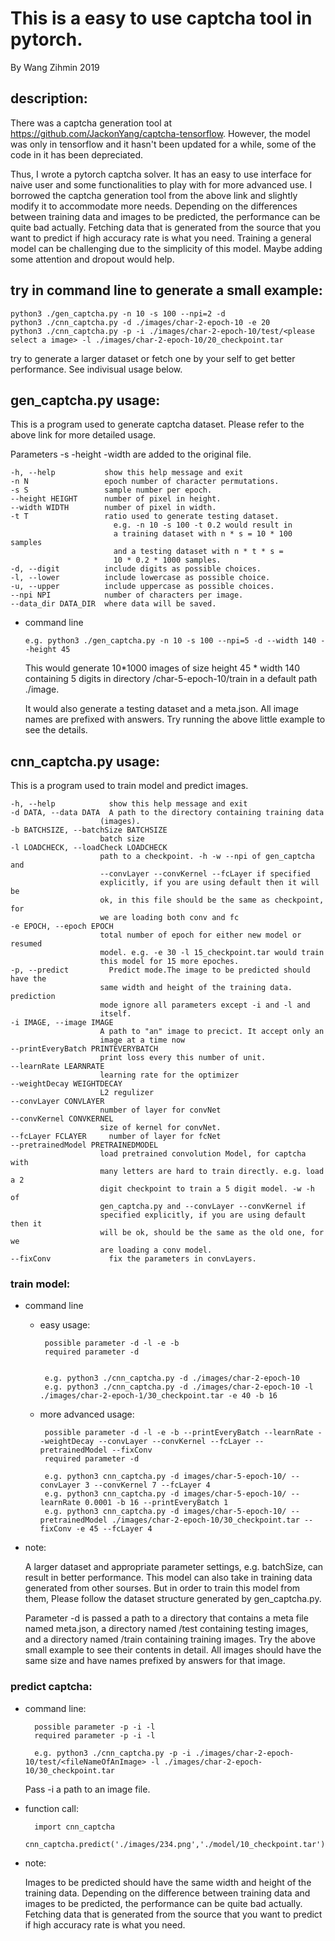 # This is a easy to use captcha tool in pytorch.
By Wang Zihmin 2019

## description:

There was a captcha generation tool at https://github.com/JackonYang/captcha-tensorflow. However, the model was only in tensorflow and it hasn't been updated for a while, some of the code in it has been depreciated.

Thus, I wrote a pytorch captcha solver. It has an easy to use interface for naive user and some functionalities to play with for more advanced use. I borrowed the captcha generation tool from the above link and slightly modify it to accommodate more needs. Depending on the differences between training data and images to be predicted, the performance can be quite bad actually. Fetching data that is generated from the source that you want to predict if high accuracy rate is what you need. Training a general model can be challenging due to the simplicity of this model. Maybe adding some attention and dropout would help.

## try in command line to generate a small example:

    python3 ./gen_captcha.py -n 10 -s 100 --npi=2 -d
    python3 ./cnn_captcha.py -d ./images/char-2-epoch-10 -e 20
    python3 ./cnn_captcha.py -p -i ./images/char-2-epoch-10/test/<please select a image> -l ./images/char-2-epoch-10/20_checkpoint.tar

try to generate a larger dataset or fetch one by your self to get better performance. See indivisual usage below.

## gen_captcha.py usage:

This is a program used to generate captcha dataset. Please refer to the above link for more detailed usage.
  
Parameters -s -height -width are added to the original file. 
  

    -h, --help           show this help message and exit
    -n N                 epoch number of character permutations.
    -s S                 sample number per epoch.
    --height HEIGHT      number of pixel in height.
    --width WIDTH        number of pixel in width.
    -t T                 ratio used to generate testing dataset.
                           e.g. -n 10 -s 100 -t 0.2 would result in 
                           a training dataset with n * s = 10 * 100 samples 
                           and a testing dataset with n * t * s = 
                           10 * 0.2 * 1000 samples.
    -d, --digit          include digits as possible choices.
    -l, --lower          include lowercase as possible choice.
    -u, --upper          include uppercase as possible choices.
    --npi NPI            number of characters per image.
    --data_dir DATA_DIR  where data will be saved.

  * command line
  

        
        e.g. python3 ./gen_captcha.py -n 10 -s 100 --npi=5 -d --width 140 --height 45 
    This would generate 10*1000 images of size height 45 * width 140 containing 5 digits in directory /char-5-epoch-10/train in a default path ./image. 
    
    It would also generate a testing dataset and a meta.json. All image names are prefixed with answers. Try running the above little example to see the details. 
        

## cnn_captcha.py usage: 
This is a program used to train model and predict images.

    -h, --help            show this help message and exit
    -d DATA, --data DATA  A path to the directory containing training data
                        (images).
    -b BATCHSIZE, --batchSize BATCHSIZE
                        batch size
    -l LOADCHECK, --loadCheck LOADCHECK
                        path to a checkpoint. -h -w --npi of gen_captcha and
                        --convLayer --convKernel --fcLayer if specified
                        explicitly, if you are using default then it will be
                        ok, in this file should be the same as checkpoint, for
                        we are loading both conv and fc
    -e EPOCH, --epoch EPOCH
                        total number of epoch for either new model or resumed
                        model. e.g. -e 30 -l 15_checkpoint.tar would train
                        this model for 15 more epoches.
    -p, --predict         Predict mode.The image to be predicted should have the
                        same width and height of the training data. prediction
                        mode ignore all parameters except -i and -l and
                        itself.
    -i IMAGE, --image IMAGE
                        A path to "an" image to precict. It accept only an
                        image at a time now
    --printEveryBatch PRINTEVERYBATCH
                        print loss every this number of unit.
    --learnRate LEARNRATE
                        learning rate for the optimizer
    --weightDecay WEIGHTDECAY
                        L2 regulizer
    --convLayer CONVLAYER
                        number of layer for convNet
    --convKernel CONVKERNEL
                        size of kernel for convNet.
    --fcLayer FCLAYER     number of layer for fcNet
    --pretrainedModel PRETRAINEDMODEL
                        load pretrained convolution Model, for captcha with
                        many letters are hard to train directly. e.g. load a 2
                        digit checkpoint to train a 5 digit model. -w -h of
                        gen_captcha.py and --convLayer --convKernel if
                        specified explicitly, if you are using default then it
                        will be ok, should be the same as the old one, for we
                        are loading a conv model.
    --fixConv             fix the parameters in convLayers.


### train model:
    

* command line
 
    *  easy usage:
            
            possible parameter -d -l -e -b
            required parameter -d

            
            e.g. python3 ./cnn_captcha.py -d ./images/char-2-epoch-10
            e.g. python3 ./cnn_captcha.py -d ./images/char-2-epoch-10 -l ./images/char-2-epoch-1/30_checkpoint.tar -e 40 -b 16

     * more advanced usage:

            possible parameter -d -l -e -b --printEveryBatch --learnRate --weightDecay --convLayer --convKernel --fcLayer --pretrainedModel --fixConv
            required parameter -d

            e.g. python3 cnn_captcha.py -d images/char-5-epoch-10/ --convLayer 3 --convKernel 7 --fcLayer 4
            e.g. python3 cnn_captcha.py -d images/char-5-epoch-10/ --learnRate 0.0001 -b 16 --printEveryBatch 1 
            e.g. python3 cnn_captcha.py -d images/char-5-epoch-10/ --pretrainedModel ./images/char-2-epoch-10/30_checkpoint.tar --fixConv -e 45 --fcLayer 4

	
* note:
         
    A larger dataset and appropriate parameter settings, e.g. batchSize, can result in better performance. This model can also take in training data generated from other sourses. But in order to train this model from them, Please follow the dataset structure generated by gen_captcha.py.
    
    Parameter -d is passed a path to a directory that contains a meta file named meta.json, a directory named /test containing testing images, and a directory named /train containing training images. Try the above small example to see their contents in detail. All images should have the same size and have names prefixed by answers for that image.
  


### predict captcha:
            

* command line:

        possible parameter -p -i -l
        required parameter -p -i -l
        
        e.g. python3 ./cnn_captcha.py -p -i ./images/char-2-epoch-10/test/<fileNameOfAnImage> -l ./images/char-2-epoch-10/30_checkpoint.tar
    Pass -i a path to an image file.
            
* function call:
        
        import cnn_captcha
        cnn_captcha.predict('./images/234.png','./model/10_checkpoint.tar')
        
* note:
          
    Images to be predicted should have the same width and height of the training data. Depending on the difference between training data and images to be predicted, the performance can be quite bad actually. Fetching data that is generated from the source that you want to predict if high accuracy rate is what you need.
